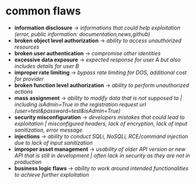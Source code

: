 # common flaws
- **information disclosure** -> *informations that could help exploitation (error, public information: documentation,news,github)*
- **broken object level authorization** -> *ability to access unauthorized resources*
- **broken user authentication** -> *compromise other identities*
- **excessive data exposure** -> *expected response for user A but also includes details for user B*
- **improper rate limiting** -> *bypass rate limiting for DOS, additional cost for provider*
- **broken function level authorization** -> *ability to perform unauthorized actions*
- **mass assignment** -> *ability to modify data that is not supposed to | including isAdmin=True in the registration request url (user=test&password=test&isAdmin=True)*
- **security misconfiguration** -> *developers mistakes that could lead to exploitation | misconfigured headers, lack of encryption, lack of input sanitization, error message*
- **injections** -> *ability to conduct SQLi, NoSQLi, RCE/command injection due to lack of input sanitization*
- **improper asset management** -> *usability of older API version or new API that is still in development | often lack in security as they are not in production*
- **business logic flaws** -> *ability to work around intended functionalities to achieve further exploitation*
